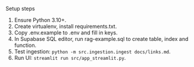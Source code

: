 Setup steps

1. Ensure Python 3.10+.
2. Create virtualenv, install requirements.txt.
3. Copy .env.example to .env and fill in keys.
4. In Supabase SQL editor, run rag-example.sql to create table, index and function.
5. Test ingestion: `python -m src.ingestion.ingest docs/links.md`.
6. Run UI: `streamlit run src/app_streamlit.py`.
